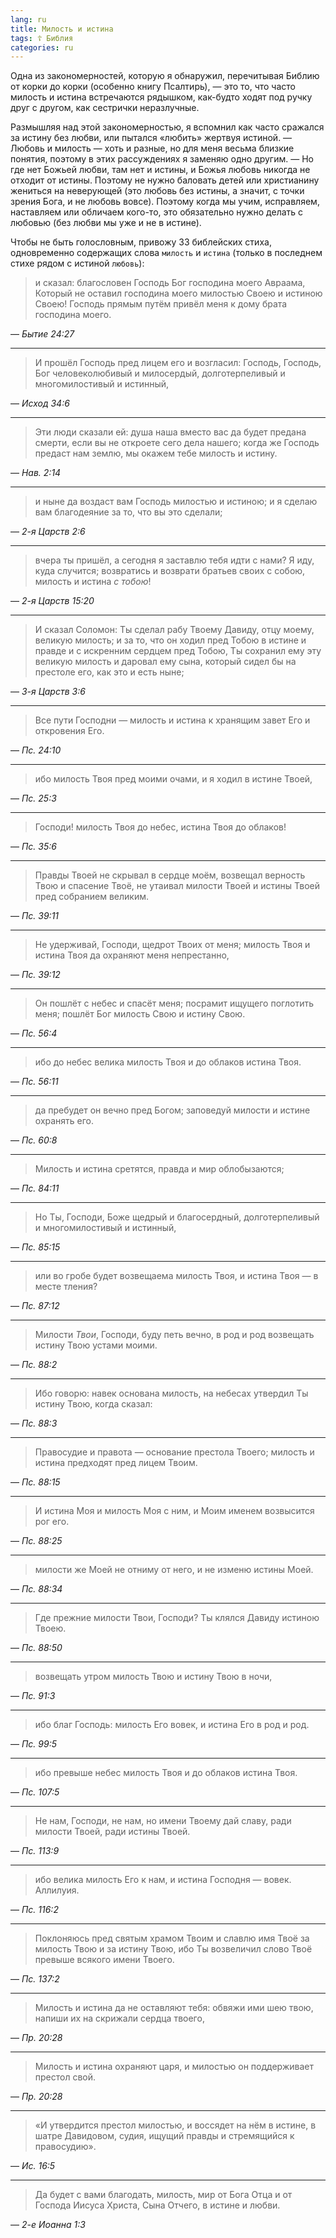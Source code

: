 ```yaml
---
lang: ru
title: Милость и истина
tags: ☦ Библия
categories: ru
---
```


Одна из закономерностей, которую я обнаружил, перечитывая Библию от корки до корки (особенно книгу Псалтирь), — это
то, что часто милость и истина встречаются рядышком, как-будто ходят под ручку друг с другом, как сестрички неразлучные.

Размышляя над этой закономерностью, я вспомнил как часто сражался за истину без любви, или пытался «любить» жертвуя истиной.
— Любовь и милость — хоть и разные, но для меня весьма близкие понятия, поэтому в этих рассуждениях я заменяю одно другим. —
Но где нет Божьей любви, там нет и истины, и Божья любовь никогда не отходит от истины. Поэтому не нужно баловать детей
или христианину жениться на неверующей (это любовь без истины, а значит, с точки зрения Бога, и не любовь вовсе). Поэтому когда мы учим,
исправляем, наставляем или обличаем кого-то, это обязательно нужно делать с любовью (без любви мы уже и не в истине).

Чтобы не быть голословным, привожу 33 библейских стиха, одновременно содержащих слова `милость` и `истина` (только в последнем стихе рядом с истиной `любовь`):

> и сказал: благословен Господь Бог господина моего Авраама, Который не оставил господина моего милостью Своею и истиною Своею!
> Господь прямым путём привёл меня к дому брата господина моего.

— <cite>Бытие&nbsp;24:27</cite>

***

> И прошёл Господь пред лицем его и возгласил: Господь, Господь, Бог человеколюбивый и милосердый, долготерпеливый и многомилостивый и истинный,

— <cite>Исход&nbsp;34:6</cite>

***

> Эти люди сказали ей: душа наша вместо вас да будет предана смерти, если вы не откроете сего дела нашего; когда же Господь предаст нам землю,
> мы окажем тебе милость и истину.

— <cite>Нав.&nbsp;2:14</cite>

***

> и ныне да воздаст вам Господь милостью и истиною; и я сделаю вам благодеяние за то, что вы это сделали;

— <cite>2-я&nbsp;Царств&nbsp;2:6</cite>

***

> вчера ты пришёл, а сегодня я заставлю тебя идти с нами? Я иду, куда случится; возвратись и возврати братьев своих с собою, милость и истина _с тобою_!

— <cite>2-я&nbsp;Царств&nbsp;15:20</cite>

***

> И сказал Соломон: Ты сделал рабу Твоему Давиду, отцу моему, великую милость; и за то, что он ходил пред Тобою в истине и правде и с искренним сердцем
> пред Тобою, Ты сохранил ему эту великую милость и даровал ему сына, который сидел бы на престоле его, как это и есть ныне;

— <cite>3-я&nbsp;Царств&nbsp;3:6</cite>

***

> Все пути Господни — милость и истина к хранящим завет Его и откровения Его. 

— <cite>Пс.&nbsp;24:10</cite>

***

> ибо милость Твоя пред моими очами, и я ходил в истине Твоей,

— <cite>Пс.&nbsp;25:3</cite>

***

> Господи! милость Твоя до небес, истина Твоя до облаков!

— <cite>Пс.&nbsp;35:6</cite>

***

> Правды Твоей не скрывал в сердце моём, возвещал верность Твою и спасение Твоё, не утаивал милости Твоей и истины Твоей пред собранием великим.

— <cite>Пс.&nbsp;39:11</cite>

***

> Не удерживай, Господи, щедрот Твоих от меня; милость Твоя и истина Твоя да охраняют меня непрестанно,

— <cite>Пс.&nbsp;39:12</cite>

***

> Он пошлёт с небес и спасёт меня; посрамит ищущего поглотить меня; пошлёт Бог милость Свою и истину Свою.

— <cite>Пс.&nbsp;56:4</cite>

***

> ибо до небес велика милость Твоя и до облаков истина Твоя.

— <cite>Пс.&nbsp;56:11</cite>

***

> да пребудет он вечно пред Богом; заповедуй милости и истине охранять его.

— <cite>Пс.&nbsp;60:8</cite>

***

> Милость и истина сретятся, правда и мир облобызаются;

— <cite>Пс.&nbsp;84:11</cite>

***

> Но Ты, Господи, Боже щедрый и благосердный, долготерпеливый и многомилостивый и истинный,

— <cite>Пс.&nbsp;85:15</cite>

***

> или во гробе будет возвещаема милость Твоя, и истина Твоя — в месте тления?

— <cite>Пс.&nbsp;87:12</cite>

***

> Милости _Твои_, Господи, буду петь вечно, в род и род возвещать истину Твою устами моими.

— <cite>Пс.&nbsp;88:2</cite>

***

> Ибо говорю: навек основана милость, на небесах утвердил Ты истину Твою, когда сказал:

— <cite>Пс.&nbsp;88:3</cite>

***

> Правосудие и правота — основание престола Твоего; милость и истина предходят пред лицем Твоим.

— <cite>Пс.&nbsp;88:15</cite>

***

> И истина Моя и милость Моя с ним, и Моим именем возвысится рог его.

— <cite>Пс.&nbsp;88:25</cite>

***

> милости же Моей не отниму от него, и не изменю истины Моей.

— <cite>Пс.&nbsp;88:34</cite>

***

> Где прежние милости Твои, Господи? Ты клялся Давиду истиною Твоею.

— <cite>Пс.&nbsp;88:50</cite>

***

> возвещать утром милость Твою и истину Твою в ночи,

— <cite>Пс.&nbsp;91:3</cite>

***

> ибо благ Господь: милость Его вовек, и истина Его в род и род.

— <cite>Пс.&nbsp;99:5</cite>

***

> ибо превыше небес милость Твоя и до облаков истина Твоя.

— <cite>Пс.&nbsp;107:5</cite>

***

> Не нам, Господи, не нам, но имени Твоему дай славу, ради милости Твоей, ради истины Твоей. 

— <cite>Пс.&nbsp;113:9</cite>

***

> ибо велика милость Его к нам, и истина Господня — вовек. Аллилуия.

— <cite>Пс.&nbsp;116:2</cite>

***

> Поклоняюсь пред святым храмом Твоим и славлю имя Твоё за милость Твою и за истину Твою, ибо Ты возвеличил слово Твоё превыше всякого имени Твоего.

— <cite>Пс.&nbsp;137:2</cite>

***

> Милость и истина да не оставляют тебя: обвяжи ими шею твою, напиши их на скрижали сердца твоего,

— <cite>Пр.&nbsp;20:28</cite>

***

> Милость и истина охраняют царя, и милостью он поддерживает престол свой.

— <cite>Пр.&nbsp;20:28</cite>

***

> «И утвердится престол милостью, и воссядет на нём в истине, в шатре Давидовом, судия, ищущий правды и стремящийся к правосудию».

— <cite>Ис.&nbsp;16:5</cite>

***

> Да будет с вами благодать, милость, мир от Бога Отца и от Господа Иисуса Христа, Сына Отчего, в истине и любви.

— <cite>2-е&nbsp;Иоанна&nbsp;1:3</cite>
